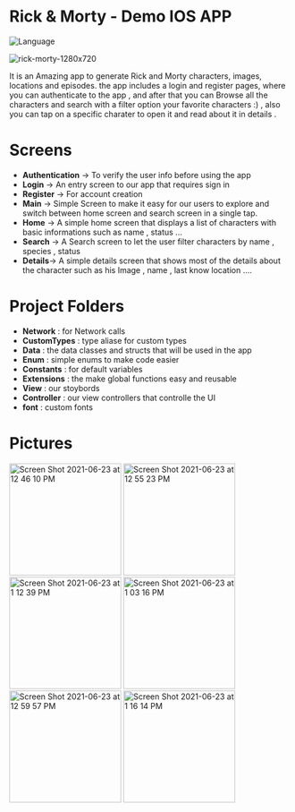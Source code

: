 
#   Rick & Morty - Demo IOS APP

![Language](https://img.shields.io/badge/iOS-13.0+-blue.svg)

![rick-morty-1280x720](https://user-images.githubusercontent.com/73647923/122128078-0d2f0400-ce2c-11eb-93bc-b28e439cba97.jpg)



It is an Amazing app to generate Rick and Morty characters, images, locations and episodes.
the app includes a login and register pages, where you can authenticate to the app ,
and after that you can Browse all the characters and search with a filter option your favorite characters :) ,
also you can tap on a specific charater to open it and read about it in details .

#  Screens
 - __Authentication__ -> To verify the user info before using the app
 - __Login__ -> An entry screen to our app that requires sign in
 - __Register__ -> For account creation
 - __Main__ -> Simple Screen to make it easy for our users to explore and switch between home screen and search screen in a single tap.
 - __Home__ -> A simple home screen that displays a list of characters with basic informations such as name , status ...
 - __Search__ -> A Search screen to let the user filter characters by name , species , status
 - __Details__-> A simple details screen that shows most of the details about the character such as his Image , name , last know location ....

# Project Folders 
 - __Network__ : for Network calls
 - __CustomTypes__ : type aliase for custom types
 - __Data__ : the data classes and structs that will be used in the app
 - __Enum__ : simple enums to make code easier
 - __Constants__ : for default variables
 - __Extensions__ : the make global functions easy and reusable
 - __View__ : our stoybords
 - __Controller__ : our view controllers that controlle the UI
 - __font__ : custom fonts

# Pictures
<img width="200" alt="Screen Shot 2021-06-23 at 12 46 10 PM" src="https://user-images.githubusercontent.com/73647923/123158667-00319680-d464-11eb-94e2-2ab94a97ecb4.png">  <img width="200" alt="Screen Shot 2021-06-23 at 12 55 23 PM" src="https://user-images.githubusercontent.com/73647923/123158769-1a6b7480-d464-11eb-9bc9-c3de166904b7.png">
<img width="200" alt="Screen Shot 2021-06-23 at 1 12 39 PM" src="https://user-images.githubusercontent.com/73647923/123158793-20f9ec00-d464-11eb-86f1-61e7e61ce5e3.png">
<img width="200" alt="Screen Shot 2021-06-23 at 1 03 16 PM" src="https://user-images.githubusercontent.com/73647923/123158816-26efcd00-d464-11eb-80a8-b6e943c0e7d6.png">
<img width="200" alt="Screen Shot 2021-06-23 at 12 59 57 PM" src="https://user-images.githubusercontent.com/73647923/123158832-2d7e4480-d464-11eb-881f-20a7b5556caa.png">
<img width="200" alt="Screen Shot 2021-06-23 at 1 16 14 PM" src="https://user-images.githubusercontent.com/73647923/123158836-2f480800-d464-11eb-80df-c39ba49bad86.png">





